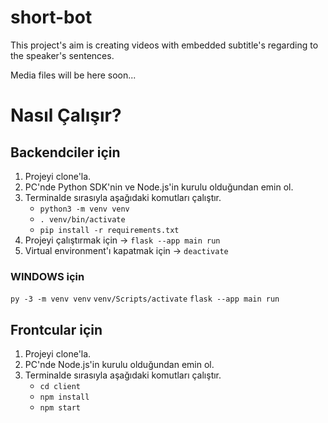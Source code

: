 # short-bot

This project's aim is creating videos with embedded subtitle's regarding to the speaker's sentences.

Media files will be here soon...

# Nasıl Çalışır?

## Backendciler için

1. Projeyi clone'la.
2. PC'nde Python SDK'nin ve Node.js'in kurulu olduğundan emin ol.
3. Terminalde sırasıyla aşağıdaki komutları çalıştır.
   - `python3 -m venv venv`
   - `. venv/bin/activate`
   - `pip install -r requirements.txt`
4. Projeyi çalıştırmak için -> `flask --app main run`
5. Virtual environment'ı kapatmak için -> `deactivate`

### WINDOWS için

`py -3 -m venv venv`
`venv/Scripts/activate`
`flask --app main run`

## Frontcular için

1. Projeyi clone'la.
2. PC'nde Node.js'in kurulu olduğundan emin ol.
3. Terminalde sırasıyla aşağıdaki komutları çalıştır.
   - `cd client`
   - `npm install`
   - `npm start`
